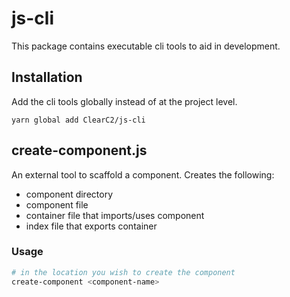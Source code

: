 # js-cli
This package contains executable cli tools to aid in development.

## Installation
Add the cli tools globally instead of at the project level.
```
yarn global add ClearC2/js-cli
```

## create-component.js
An external tool to scaffold a component. Creates the following:
- component directory
- component file
- container file that imports/uses component
- index file that exports container

### Usage

```sh
# in the location you wish to create the component
create-component <component-name>
```
